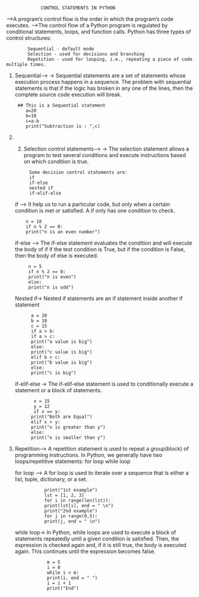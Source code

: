                  CONTROL STATEMENTS IN PYTHON

-->A program’s control flow is the order in which the program’s code executes.
-->The control flow of a Python program is regulated by conditional statements, loops, and function calls.
Python has three types of control structures:

            Sequential - default mode
            Selection - used for decisions and branching
            Repetition - used for looping, i.e., repeating a piece of code multiple times.

1. Sequential-->
          ->  Sequential statements are a set of statements whose execution process happens in a sequence.
              The problem with sequential statements is that if the logic has broken in any one of the lines,
              then the complete source code execution will break.

        ## This is a Sequential statement
           a=20
           b=10
           c=a-b
           print("Subtraction is : ",c)

2. 2. Selection control statements-->
              -> The selection statement allows a program to test several conditions and execute instructions based on which condition is true.

            Some decision control statements are:
            if
            if-else
            nested if
            if-elif-else

    if –> It help us to run a particular code, but only when a certain condition is met or satisfied. A if only has one condition to check.

           n = 10
           if n % 2 == 0:
           print("n is an even number")
   if-else –> The if-else statement evaluates the condition and will execute the body of if if the test condition is True,
              but if the condition is False, then the body of else is executed.

            n = 5
            if n % 2 == 0:
            print("n is even")
            else:
            print("n is odd")

   Nested if->  Nested if statements are an if statement inside another if statement

             a = 20
             b = 10
             c = 15
             if a > b:
             if a > c:
             print("a value is big")
             else:
             print("c value is big")
             elif b > c:
             print("b value is big")
             else:
             print("c is big")

    if-elif-else ->  The if-elif-else statement is used to conditionally execute a statement or a block of statements.

              x = 15
              y = 12
              if x == y:
             print("Both are Equal")
             elif x > y:
             print("x is greater than y")
             else:
             print("x is smaller than y")

 
 3. Repetition-->
               A repetition statement is used to repeat a group(block) of programming instructions.
               In Python, we generally have two loops/repetitive statements:
               for loop
               while loop

       for loop –> A for loop is used to iterate over a sequence that is either a list, tuple, dictionary, or a set.

                   print("1st example")
                   lst = [1, 2, 3]
                   for i in range(len(lst)):
                   print(lst[i], end = " \n")
                   print("2nd example")
                   for j in range(0,5):
                   print(j, end = " \n")

       while loop-> In Python, while loops are used to execute a block of statements repeatedly until a given condition is satisfied.
                   Then, the expression is checked again and, if it is still true, the body is executed again.
                   This continues until the expression becomes false.

                    m = 5
                    i = 0
                    while i < m:
                    print(i, end = " ")
                    i = i + 1
                    print("End")
            



                                        
